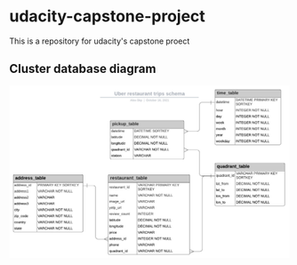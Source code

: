 # udacity-capstone-project
This is a repository for udacity's capstone proect

## Cluster database diagram
!['cluster-diagram'](cluster-diagram.jpeg)

